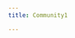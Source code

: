 ```yaml
---
title: Community1

---
```


<!--add blocks of content here to add more sections to the community1 page -->
